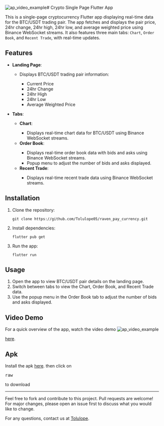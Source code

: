 ![ap_video_example](https://github.com/Tolulope05/raven_pay_currency/assets/readme/ap_video_example.gif)# Crypto Single Page Flutter App

This is a single-page cryptocurrency Flutter app displaying real-time data for the BTC/USDT trading pair. The app fetches and displays the pair price, 24hr change, 24hr high, 24hr low, and average weighted price using Binance WebSocket streams. It also features three main tabs: `Chart`, `Order Book`, and `Recent Trade`, with real-time updates.

## Features

- **Landing Page**:
  <ul>
    <li>Displays BTC/USDT trading pair information:</li>
    <ul>
      <li>Current Price</li>
      <li>24hr Change</li>
      <li>24hr High</li>
      <li>24hr Low</li>
      <li>Average Weighted Price</li>
    </ul>
  </ul>

- **Tabs**:
  <ul>
    <li><strong>Chart</strong>:</li>
      <ul>
        <li>Displays real-time chart data for BTC/USDT using Binance WebSocket streams.</li>
      </ul>
    <li><strong>Order Book</strong>:</li>
      <ul>
        <li>Displays real-time order book data with bids and asks using Binance WebSocket streams.</li>
        <li>Popup menu to adjust the number of bids and asks displayed.</li>
      </ul>
    <li><strong>Recent Trade</strong>:</li>
      <ul>
        <li>Displays real-time recent trade data using Binance WebSocket streams.</li>
      </ul>
  </ul>

## Installation

1. Clone the repository:
   <pre><code>git clone https://github.com/Tolulope05/raven_pay_currency.git</code></pre>

   
2. Install dependencies:
   <pre><code>flutter pub get</code></pre>

3. Run the app:
   <pre><code>flutter run
   </code></pre>

## Usage

1. Open the app to view BTC/USDT pair details on the landing page.
2. Switch between tabs to view the Chart, Order Book, and Recent Trade data.
3. Use the popup menu in the Order Book tab to adjust the number of bids and asks displayed.

## Video Demo
For a quick overview of the app, watch the video demo
![ap_video_example](https://github.com/Tolulope05/raven_pay_currency/assets/readme/ap_video_example.gif)

<a href="assets/readme/ap_video_example.gif">here</a>.

## Apk

Install the apk <a href="assets/readme/app-release.apk">here</a>. then click on <pre>raw</pre> to download

<hr>

Feel free to fork and contribute to this project. Pull requests are welcome! For major changes, please open an issue first to discuss what you would like to change.

For any questions, contact us at <a href="mailto:fakunletolulope05@gmail.com">Tolulope</a>.
